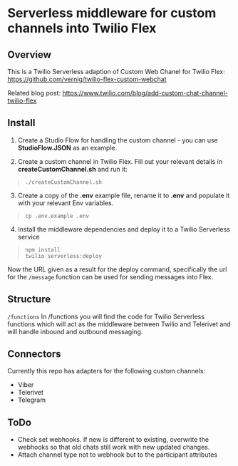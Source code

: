 # Serverless middleware for custom channels into Twilio Flex

## Overview
This is a Twilio Serverless adaption of Custom Web Chanel for Twilio Flex: https://github.com/vernig/twilio-flex-custom-webchat 

Related blog post: https://www.twilio.com/blog/add-custom-chat-channel-twilio-flex


## Install

1. Create a Studio Flow for handling the custom channel - you can use **StudioFlow.JSON** as an example.

2. Create a custom channel in Twilio Flex. Fill out your relevant details in **createCustomChannel.sh** and run it:
> `./createCustomChannel.sh`

3. Create a copy of the **.env** example file, rename it to **.env** and populate it with your relevant Env variables.
> `cp .env.example .env` 

4. Install the middleware dependencies and deploy it to a Twilio Serverless service
> ```
> npm install
> twilio serverless:deploy
> ```

Now the URL given as a result for the deploy command, specifically the url for the `/message` function can be used for sending messages into Flex. 

## Structure

`/functions`
In /functions you will find the code for Twilio Serverless functions which will act as the middleware between Twilio and Telerivet and will handle inbound and outbound messaging.



## Connectors

Currently this repo has adapters for the following custom channels:
- Viber
- Telerivet
- Telegram




## ToDo

- Check set webhooks. If new is different to existing, overwrite the webhooks so that old chats still work with new updated changes.
- Attach channel type not to webhook but to the participant attributes


